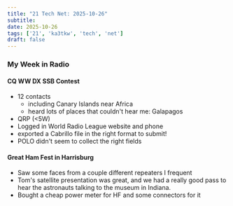 ```yaml
---
title: "21 Tech Net: 2025-10-26"
subtitle:
date: 2025-10-26
tags: ['21', 'ka3tkw', 'tech', 'net']
draft: false
---
```


### My Week in Radio
#### CQ WW DX SSB Contest
- 12 contacts
  - including Canary Islands near Africa
  - heard lots of places that couldn't hear me: Galapagos
- QRP (<5W)
- Logged in World Radio League website and phone
- exported a Cabrillo file in the right format to submit!
- POLO didn't seem to collect the right fields

#### Great Ham Fest in Harrisburg
- Saw some faces from a couple different repeaters I frequent
- Tom's satellite presentation was great, and we had a really good pass
  to hear the astronauts talking to the museum in Indiana.
- Bought a cheap power meter for HF and some connectors for it

<!--more-->
